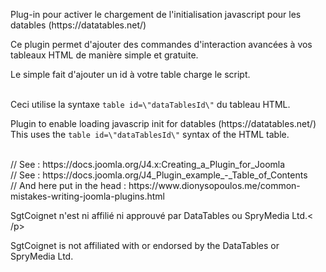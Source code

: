 <p>Plug-in pour activer le chargement de l'initialisation javascript pour les datables (https://datatables.net/)</p>
<p>Ce plugin permet d'ajouter des commandes d'interaction avancées à vos tableaux HTML de manière simple et gratuite.</p>
<p>Le simple fait d'ajouter un id à votre table charge le script.</p>
<br />Ceci utilise la syntaxe <code>table id=\"dataTablesId\"</code> du tableau HTML.</p>

<p class="em">Plugin to enable loading javascrip init for datables (https://datatables.net/)
<br />This uses the <code>table id=\"dataTablesId\"</code> syntax of the HTML table.</p>
 <p>
<br />// See : https://docs.joomla.org/J4.x:Creating_a_Plugin_for_Joomla
<br />// See : https://docs.joomla.org/J4_Plugin_example_-_Table_of_Contents
<br />// And here put in the head : https://www.dionysopoulos.me/common-mistakes-writing-joomla-plugins.html
</p>
<p>SgtCoignet n'est ni affilié ni approuvé par DataTables ou SpryMedia Ltd.< /p>
<p class="em">SgtCoignet is not affiliated with or endorsed by the DataTables or SpryMedia Ltd.</p>
